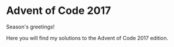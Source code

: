 # Advent of Code 2017

Season's greetings!

Here you will find my solutions to the Advent of Code 2017 edition.
